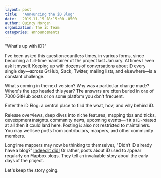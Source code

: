 ```yaml
---
layout: post
title:  "Announcing the iD Blog"
date:   2019-11-15 18:15:00 -0500
author: Quincy Morgan
organization: The iD Team
categories: announcements
---
```

"What's up with iD?"

I've been asked this question countless times, in various forms,
since becoming a full-time maintainer of the project last January. At times I even
ask it myself. Keeping up with dozens of conversations about iD every single day—across
GitHub, Slack, Twitter, mailing lists, and elsewhere—is a constant challenge.

What's coming in the next version? Why was a particular change made? Where's the
app headed this year? The answers are often buried in one of 7000 GitHub posts
or on some platform you don't frequent.

Enter the iD Blog: a central place to find the what, how, and why behind iD.

Release overviews, deep dives into niche features, mapping tips and tricks,
development insights, community news, upcoming events—if it's iD-related at all
then it could land here. Posting is also not restricted to maintainers. You may
well see posts from contributors, mappers, and other community members.

Longtime mappers may now be thinking to themselves, "Didn't iD already have a blog?"
[Indeed it did!](http://web.archive.org/web/20161202041709/https://www.mapbox.com/osmdev/)
Or rather, posts about iD used to appear regularly on Mapbox blogs. They
tell an invaluable story about the early days of the project.

Let's keep the story going.
